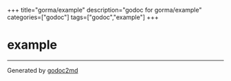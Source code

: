 +++
title="gorma/example"
description="godoc for gorma/example"
categories=["godoc"]
tags=["godoc","example"]
+++

# example








- - -
Generated by [godoc2md](http://godoc.org/github.com/davecheney/godoc2md)
